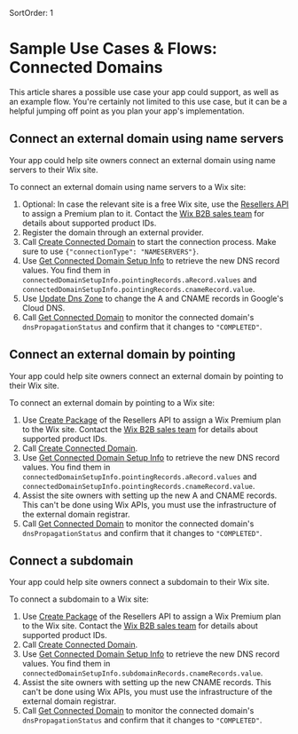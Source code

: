 SortOrder: 1
# Sample Use Cases & Flows: Connected Domains

This article shares a possible use case your app could support, as well as an example flow.
You're certainly not limited to this use case, but it can be a helpful jumping off point
as you plan your app's implementation.

## Connect an external domain using name servers

Your app could help site owners connect an external domain using name servers
to their Wix site.

To connect an external domain using name servers to a Wix site:

1. Optional: In case the relevant site is a free Wix site, use the
   [Resellers API](https://dev.wix.com/docs/rest/api-reference/account-level-apis/resellers/packages-and-product-instances/create-package-v2)
   to assign a Premium plan to it. Contact the
   [Wix B2B sales team](mailto:bizdev@wix.com) for details about supported
   product IDs.
1. Register the domain through an external provider.
1. Call [Create Connected Domain](https://dev.wix.com/docs/rest/api-reference/account-level-apis/connected-domains/connected-domain-v1/create-connected-domain)
   to start the connection process. Make sure to use
   `{"connectionType": "NAMESERVERS"}`.
1. Use [Get Connected Domain Setup Info](https://dev.wix.com/docs/rest/api-reference/account-level-apis/connected-domains/connected-domain-setup-info-v1/get-connected-domain-setup-info)
   to retrieve the new DNS record values. You find them in
   `connectedDomainSetupInfo.pointingRecords.aRecord.values`
   and `connectedDomainSetupInfo.pointingRecords.cnameRecord.value`.
1. Use [Update Dns Zone](https://dev.wix.com/docs/rest/api-reference/account-level-apis/domain-dns/update-dns-zone)
   to change the A and CNAME records in Google's Cloud DNS.
1. Call [Get Connected Domain](https://dev.wix.com/docs/rest/api-reference/account-level-apis/connected-domains/connected-domain-v1/get-connected-domain)
    to monitor the connected domain's `dnsPropagationStatus` and confirm that it changes to `"COMPLETED"`.

## Connect an external domain by pointing

Your app could help site owners connect an external domain by pointing
to their Wix site.

To connect an external domain by pointing to a Wix site:

1. Use [Create Package](https://dev.wix.com/docs/rest/api-reference/account-level-apis/resellers/packages-and-product-instances/create-package-v2)
    of the Resellers API to assign a Wix Premium plan to the Wix site. Contact the
    [Wix B2B sales team](mailto:bizdev@wix.com) for details about supported product IDs.
1. Call [Create Connected Domain](https://dev.wix.com/docs/rest/api-reference/account-level-apis/connected-domains/connected-domain-v1/create-connected-domain).
1. Use [Get Connected Domain Setup Info](https://dev.wix.com/docs/rest/api-reference/account-level-apis/connected-domains/connected-domain-setup-info-v1/get-connected-domain-setup-info)
    to retrieve the new DNS record values. You find them in
    `connectedDomainSetupInfo.pointingRecords.aRecord.values` and
    `connectedDomainSetupInfo.pointingRecords.cnameRecord.value`.
1. Assist the site owners with setting up the new A and CNAME records. This can't be
    done using Wix APIs, you must use the infrastructure of the external domain
    registrar.
1. Call [Get Connected Domain](https://dev.wix.com/docs/rest/api-reference/account-level-apis/connected-domains/connected-domain-v1/get-connected-domain)
    to monitor the connected domain's `dnsPropagationStatus` and confirm that it changes to `"COMPLETED"`.

## Connect a subdomain

Your app could help site owners connect a subdomain
to their Wix site.

To connect a subdomain to a Wix site:

1. Use [Create Package](https://dev.wix.com/docs/rest/api-reference/account-level-apis/resellers/packages-and-product-instances/create-package-v2)
    of the Resellers API to assign a Wix Premium plan to the Wix site. Contact the
    [Wix B2B sales team](mailto:bizdev@wix.com) for details about supported product IDs.
1. Call [Create Connected Domain](https://dev.wix.com/docs/rest/api-reference/account-level-apis/connected-domains/connected-domain-v1/create-connected-domain).
1. Use [Get Connected Domain Setup Info](https://dev.wix.com/docs/rest/api-reference/account-level-apis/connected-domains/connected-domain-setup-info-v1/get-connected-domain-setup-info)
    to retrieve the new DNS record values. You find them in
    `connectedDomainSetupInfo.subdomainRecords.cnameRecords.value`.
1. Assist the site owners with setting up the new CNAME records. This can't be
    done using Wix APIs, you must use the infrastructure of the external
    domain registrar.
1. Call [Get Connected Domain](https://dev.wix.com/docs/rest/api-reference/account-level-apis/connected-domains/connected-domain-v1/get-connected-domain)
    to monitor the connected domain's `dnsPropagationStatus` and confirm that it changes to `"COMPLETED"`.